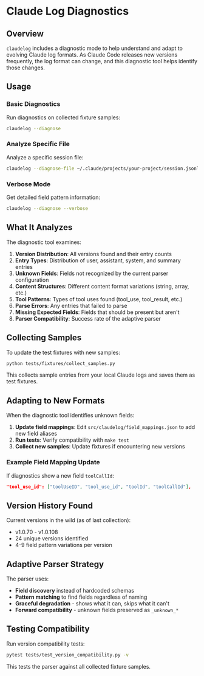# Claude Log Diagnostics

## Overview

`claudelog` includes a diagnostic mode to help understand and adapt to evolving Claude log formats. As Claude Code releases new versions frequently, the log format can change, and this diagnostic tool helps identify those changes.

## Usage

### Basic Diagnostics

Run diagnostics on collected fixture samples:

```bash
claudelog --diagnose
```

### Analyze Specific File

Analyze a specific session file:

```bash
claudelog --diagnose-file ~/.claude/projects/your-project/session.jsonl
```

### Verbose Mode

Get detailed field pattern information:

```bash
claudelog --diagnose --verbose
```

## What It Analyzes

The diagnostic tool examines:

1. **Version Distribution**: All versions found and their entry counts
2. **Entry Types**: Distribution of user, assistant, system, and summary entries
3. **Unknown Fields**: Fields not recognized by the current parser configuration
4. **Content Structures**: Different content format variations (string, array, etc.)
5. **Tool Patterns**: Types of tool uses found (tool_use, tool_result, etc.)
6. **Parse Errors**: Any entries that failed to parse
7. **Missing Expected Fields**: Fields that should be present but aren't
8. **Parser Compatibility**: Success rate of the adaptive parser

## Collecting Samples

To update the test fixtures with new samples:

```bash
python tests/fixtures/collect_samples.py
```

This collects sample entries from your local Claude logs and saves them as test fixtures.

## Adapting to New Formats

When the diagnostic tool identifies unknown fields:

1. **Update field mappings**: Edit `src/claudelog/field_mappings.json` to add new field aliases
2. **Run tests**: Verify compatibility with `make test`
3. **Collect new samples**: Update fixtures if encountering new versions

### Example Field Mapping Update

If diagnostics show a new field `toolCallId`:

```json
"tool_use_id": ["toolUseID", "tool_use_id", "toolId", "toolCallId"],
```

## Version History Found

Current versions in the wild (as of last collection):
- v1.0.70 - v1.0.108
- 24 unique versions identified
- 4-9 field pattern variations per version

## Adaptive Parser Strategy

The parser uses:
- **Field discovery** instead of hardcoded schemas
- **Pattern matching** to find fields regardless of naming
- **Graceful degradation** - shows what it can, skips what it can't
- **Forward compatibility** - unknown fields preserved as `_unknown_*`

## Testing Compatibility

Run version compatibility tests:

```bash
pytest tests/test_version_compatibility.py -v
```

This tests the parser against all collected fixture samples.